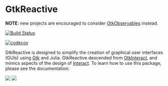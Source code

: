 # GtkReactive

**NOTE**: new projects are encouraged to consider [GtkObservables](https://github.com/JuliaGizmos/GtkObservables.jl) instead.

[![Build Status](https://travis-ci.org/JuliaGizmos/GtkReactive.jl.svg?branch=master)](https://travis-ci.org/JuliaGizmos/GtkReactive.jl)

[![codecov](https://codecov.io/gh/JuliaGizmos/GtkReactive.jl/branch/master/graph/badge.svg)](https://codecov.io/gh/JuliaGizmos/GtkReactive.jl)

GtkReactive is designed to simplify the creation of graphical user interfaces (GUIs) using [Gtk](https://github.com/JuliaGraphics/Gtk.jl) and Julia.
GtkReactive descended from
[GtkInteract](https://github.com/jverzani/GtkInteract.jl), and mimics
aspects of the design of
[Interact](https://github.com/JuliaGizmos/Interact.jl). To learn how
to use this package, please see the documentation:

[![](https://img.shields.io/badge/docs-stable-blue.svg)](https://juliagizmos.github.io/GtkReactive.jl/stable)
[![](https://img.shields.io/badge/docs-latest-blue.svg)](https://juliagizmos.github.io/GtkReactive.jl/latest)
